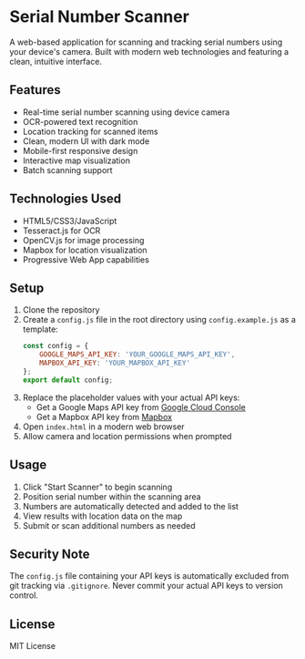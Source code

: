 # Serial Number Scanner

A web-based application for scanning and tracking serial numbers using your device's camera. Built with modern web technologies and featuring a clean, intuitive interface.

## Features

- Real-time serial number scanning using device camera
- OCR-powered text recognition
- Location tracking for scanned items
- Clean, modern UI with dark mode
- Mobile-first responsive design
- Interactive map visualization
- Batch scanning support

## Technologies Used

- HTML5/CSS3/JavaScript
- Tesseract.js for OCR
- OpenCV.js for image processing
- Mapbox for location visualization
- Progressive Web App capabilities

## Setup

1. Clone the repository
2. Create a `config.js` file in the root directory using `config.example.js` as a template:
   ```javascript
   const config = {
       GOOGLE_MAPS_API_KEY: 'YOUR_GOOGLE_MAPS_API_KEY',
       MAPBOX_API_KEY: 'YOUR_MAPBOX_API_KEY'
   };
   export default config;
   ```
3. Replace the placeholder values with your actual API keys:
   - Get a Google Maps API key from [Google Cloud Console](https://console.cloud.google.com/)
   - Get a Mapbox API key from [Mapbox](https://www.mapbox.com/)
4. Open `index.html` in a modern web browser
5. Allow camera and location permissions when prompted

## Usage

1. Click "Start Scanner" to begin scanning
2. Position serial number within the scanning area
3. Numbers are automatically detected and added to the list
4. View results with location data on the map
5. Submit or scan additional numbers as needed

## Security Note

The `config.js` file containing your API keys is automatically excluded from git tracking via `.gitignore`. Never commit your actual API keys to version control.

## License

MIT License 